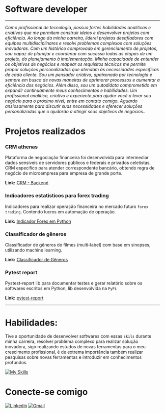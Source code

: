 #  Software developer
---
*Como profissional de tecnologia, possuo fortes habilidades analíticas e criativas que me permitem construir ideias e desenvolver projetos com eficiência. Ao longo da minha carreira, liderei projetos desafiadores com equipes multidisciplinares e resolvi problemas complexos com soluções inovadoras. Com um histórico comprovado em gerenciamento de projetos, sou capaz de planejar e coordenar com sucesso todas as etapas de um projeto, do planejamento à implementação. Minha capacidade de entender os objetivos de negócios e mapear os requisitos técnicos me permite propor soluções personalizadas que atendam às necessidades específicas de cada cliente. Sou um pensador criativo, apaixonado por tecnologia e sempre em busca de novas maneiras de aprimorar processos e aumentar a eficiência dos negócios. Além disso, sou um autodidata comprometido em expandir continuamente meus conhecimentos e habilidades. Um profissional analítico, criativo e experiente para ajudar você a levar seu negócio para o próximo nível, entre em contato comigo. Aguardo ansiosamente para discutir suas necessidades e oferecer soluções personalizadas que o ajudarão a atingir seus objetivos de negócios..*


# Projetos realizados

### CRM athenas 
Plataforma de negociação financeira foi desenvolvida para intermediar dados sensíveis de servidores públicos e federais e privados celetistas, CRM específico para atender correspondente bancário, obtendo regra de negócio de microempresa para empresa de grande porte. 

**Link:**
<a href="https://github.com/Hedriss10/Banking-platform-project">CRM - Backend</a>

### Indicadores estatísticos para forex trading

Indicadores para realizar operação financeira no mercado futuro `forex trading`. Contendo lucros em automação de operação.

**Link:**
<a href="https://github.com/Hedriss10/project_fynance_indicators">Indicador Forex em Python</a>


### Classificador de gêneros
Classificador de  gêneros de filmes (multi-label) com base em sinopses, utilizando machine learning.

**Link:**
<a href="https://github.com/Hedriss10/joyn-rh-machine-learning"> Classificador de Gêneros</a>


### Pytest report
Pystest-report lib para documentar testes e gerar relatório sobre os softwares escritos em Python, lib desenvolvida na `PyPi`

**Link:**
<a href="https://pypi.org/project/pytestreport-md/">pytest-report</a>

---

# Habilidades:
Tive a oportunidade de desenvolver softwares com essas `skils` durante minha carreira, resolver problema complexo para realizar solução inovadora, sigo realizando estudos de novas ferramentas para o meu crescimento profissional, é de extrema importância também realizar pesquisas sobre novas ferramentas e introduzir em conhecimentos profundos.

[![My Skills](https://skillicons.dev/icons?i=python,django,flask,fastapi,tensorflow,postgresql,javascript,selenium,jenkins,docker&theme=light)](https://skillicons.dev)


# Conecte-se comigo
[![Linkedin](https://img.shields.io/badge/-LinkedIn-%230077B5?style=for-the-badge&logo=linkedin&logoColor=white)](https://www.linkedin.com/in/hedriss10/)
[![Gmail](https://img.shields.io/badge/Gmail-D14836?style=for-the-badge&logo=gmail&logoColor=white)](mailto:hedrisgts@gmail.com "hedrisgts@gamil.com")

